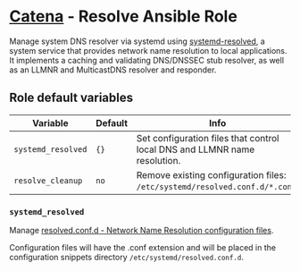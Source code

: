 # [Catena](https://github.com/alysoid/catena) - Resolve Ansible Role

Manage system DNS resolver via systemd using [systemd-resolved](https://man.archlinux.org/man/systemd-resolved.8.en), a system service that provides network name resolution to local applications. It implements a caching and validating DNS/DNSSEC stub resolver, as well as an LLMNR and MulticastDNS resolver and responder.

## Role default variables

| Variable           | Default | Info
| ------------------ | ------- | ------------------
| `systemd_resolved` | `{}`    | Set configuration files that control local DNS and LLMNR name resolution.
| `resolve_cleanup`  | `no`    | Remove existing configuration files: `/etc/systemd/resolved.conf.d/*.conf`.

### `systemd_resolved`

Manage [resolved.conf.d - Network Name Resolution configuration files](https://man.archlinux.org/man/resolved.conf.5.en).

Configuration files will have the .conf extension and will be placed in the configuration snippets directory `/etc/systemd/resolved.conf.d`.
